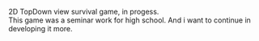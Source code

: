 2D TopDown view survival game, in progess. </br>
This game was a seminar work for high school. And i want to continue in developing it more.
